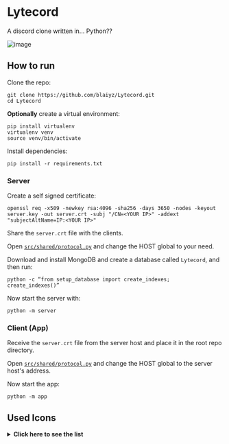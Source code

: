 # Lytecord

A discord clone written in... Python??

![image](https://github.com/blaiyz/Lytecord/assets/139375534/85c49fbc-43e9-4289-8c4b-49e2390c5707)


## How to run

Clone the repo:
```
git clone https://github.com/blaiyz/Lytecord.git
cd Lytecord
```

**Optionally** create a virtual environment:
```
pip install virtualenv
virtualenv venv
source venv/bin/activate
```

Install dependencies:
```
pip install -r requirements.txt
```

### Server
Create a self signed certificate:
```
openssl req -x509 -newkey rsa:4096 -sha256 -days 3650 -nodes -keyout server.key -out server.crt -subj "/CN=<YOUR IP>" -addext "subjectAltName=IP:<YOUR IP>"
```


Share the `server.crt` file with the clients.

Open [`src/shared/protocol.py`](./src/shared/protocol.py#L8) and change the HOST global to your need.

Download and install MongoDB and create a database called `Lytecord`, and then run:
```
python -c “from setup_database import create_indexes; create_indexes()”
```

Now start the server with:
```
python -m server
```

### Client (App)
Receive the `server.crt` file from the server host and place it in the root repo directory.

Open [`src/shared/protocol.py`](./src/shared/protocol.py#L8) and change the HOST global to the server host's address.

Now start the app:
```
python -m app
```

## Used Icons

<details>
  <summary><strong>Click here to see the list</strong></summary>
<br>
<table>
  <tr>
    <td><a href="https://www.flaticon.com/free-icons/paper-clip" title="paper clip icons">Paper clip icons created by GOFOX - Flaticon</a></td>
  </tr>
  <tr>
    <td><a href="https://www.flaticon.com/free-icons/community" title="community icons">Community icons created by KP Arts - Flaticon</a></td>
  </tr>
  <tr>
    <td><a href="https://www.flaticon.com/free-icons/image-placeholder" title="image placeholder icons">Image placeholder icons created by Graphics Plazza - Flaticon</a></td>
  </tr>
  <tr>
    <td><a href="https://www.flaticon.com/free-icons/error" title="error icons">Error icons created by Gregor Cresnar - Flaticon</a></td>
  </tr>
  <tr>
    <td><a href="https://www.flaticon.com/free-icons/join" title="join icons">Join icons created by Fathema Khanom - Flaticon</a></td>
  </tr>
  <tr>
    <td><a href="https://www.flaticon.com/free-icons/add" title="add icons">Add icons created by Freepik - Flaticon</a></td>
  </tr>
  <tr>
    <td><a href="https://www.flaticon.com/free-icons/hashtag" title="hashtag icons">Hashtag icons created by Mayor Icons - Flaticon</a></td>
  </tr>
</table>
</details>
